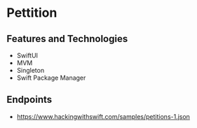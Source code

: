 # Pettition

## Features and Technologies
+ SwiftUI
+ MVM
+ Singleton
+ Swift Package Manager

## Endpoints
+ https://www.hackingwithswift.com/samples/petitions-1.json


